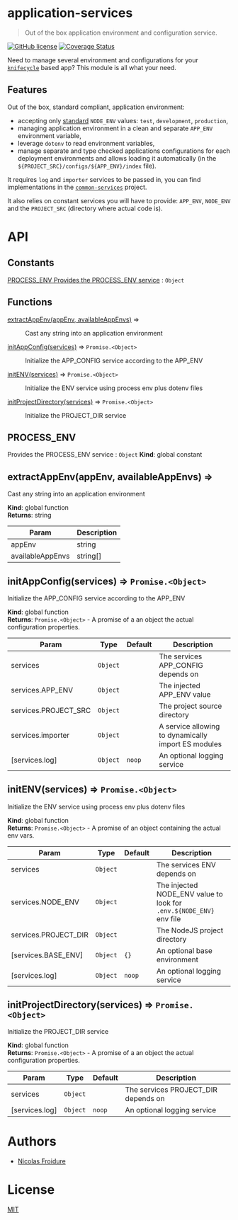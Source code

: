 [//]: # ( )
[//]: # (This file is automatically generated by a `metapak`)
[//]: # (module. Do not change it  except between the)
[//]: # (`content:start/end` flags, your changes would)
[//]: # (be overridden.)
[//]: # ( )
# application-services
> Out of the box application environment and configuration service.

[![GitHub license](https://img.shields.io/badge/license-MIT-blue.svg)](https://github.com/nfroidure/application-services/blob/main/LICENSE)
[![Coverage Status](https://coveralls.io/repos/github/nfroidure/application-services/badge.svg?branch=main)](https://coveralls.io/github/nfroidure/application-services?branch=main)


[//]: # (::contents:start)

Need to manage several environment and configurations for your
[`knifecycle`](https://github.com/nfroidure/knifecycle) based app? This module
is all what your need.

## Features

Out of the box, standard compliant, application environment:

- accepting only
  [standard](https://koistya.medium.com/demystifying-node-env-var-b25ed43c9af)
  `NODE_ENV` values: `test`, `development`, `production`,
- managing application environment in a clean and separate `APP_ENV` environment
  variable,
- leverage `dotenv` to read environment variables,
- manage separate and type checked applications configurations for each
  deployment environments and allows loading it automatically (in the
  `${PROJECT_SRC}/configs/${APP_ENV}/index` file).

It requires `log` and `importer` services to be passed in, you can find
implementations in the
[`common-services`](https://github.com/nfroidure/common-services) project.

It also relies on constant services you will have to provide: `APP_ENV`, `NODE_ENV` and the `PROJECT_SRC` (directory where actual code is).

[//]: # (::contents:end)

# API
## Constants

<dl>
<dt><a href="#PROCESS_ENV
Provides the PROCESS_ENV service">PROCESS_ENV
Provides the PROCESS_ENV service</a> : <code>Object</code></dt>
<dd></dd>
</dl>

## Functions

<dl>
<dt><a href="#extractAppEnv">extractAppEnv(appEnv, availableAppEnvs)</a> ⇒</dt>
<dd><p>Cast any string into an application environment</p>
</dd>
<dt><a href="#initAppConfig">initAppConfig(services)</a> ⇒ <code>Promise.&lt;Object&gt;</code></dt>
<dd><p>Initialize the APP_CONFIG service according to the APP_ENV</p>
</dd>
<dt><a href="#initENV">initENV(services)</a> ⇒ <code>Promise.&lt;Object&gt;</code></dt>
<dd><p>Initialize the ENV service using process env plus dotenv files</p>
</dd>
<dt><a href="#initProjectDirectory">initProjectDirectory(services)</a> ⇒ <code>Promise.&lt;Object&gt;</code></dt>
<dd><p>Initialize the PROJECT_DIR service</p>
</dd>
</dl>

<a name="PROCESS_ENV
Provides the PROCESS_ENV service"></a>

## PROCESS\_ENV
Provides the PROCESS\_ENV service : <code>Object</code>
**Kind**: global constant  
<a name="extractAppEnv"></a>

## extractAppEnv(appEnv, availableAppEnvs) ⇒
Cast any string into an application environment

**Kind**: global function  
**Returns**: string  

| Param | Description |
| --- | --- |
| appEnv | string |
| availableAppEnvs | string[] |

<a name="initAppConfig"></a>

## initAppConfig(services) ⇒ <code>Promise.&lt;Object&gt;</code>
Initialize the APP_CONFIG service according to the APP_ENV

**Kind**: global function  
**Returns**: <code>Promise.&lt;Object&gt;</code> - A promise of a an object the actual configuration properties.  

| Param | Type | Default | Description |
| --- | --- | --- | --- |
| services | <code>Object</code> |  | The services APP_CONFIG depends on |
| services.APP_ENV | <code>Object</code> |  | The injected APP_ENV value |
| services.PROJECT_SRC | <code>Object</code> |  | The project source directory |
| services.importer | <code>Object</code> |  | A service allowing to dynamically import ES modules |
| [services.log] | <code>Object</code> | <code>noop</code> | An optional logging service |

<a name="initENV"></a>

## initENV(services) ⇒ <code>Promise.&lt;Object&gt;</code>
Initialize the ENV service using process env plus dotenv files

**Kind**: global function  
**Returns**: <code>Promise.&lt;Object&gt;</code> - A promise of an object containing the actual env vars.  

| Param | Type | Default | Description |
| --- | --- | --- | --- |
| services | <code>Object</code> |  | The services ENV depends on |
| services.NODE_ENV | <code>Object</code> |  | The injected NODE_ENV value to look for `.env.${NODE_ENV}` env file |
| services.PROJECT_DIR | <code>Object</code> |  | The NodeJS project directory |
| [services.BASE_ENV] | <code>Object</code> | <code>{}</code> | An optional base environment |
| [services.log] | <code>Object</code> | <code>noop</code> | An optional logging service |

<a name="initProjectDirectory"></a>

## initProjectDirectory(services) ⇒ <code>Promise.&lt;Object&gt;</code>
Initialize the PROJECT_DIR service

**Kind**: global function  
**Returns**: <code>Promise.&lt;Object&gt;</code> - A promise of a an object the actual configuration properties.  

| Param | Type | Default | Description |
| --- | --- | --- | --- |
| services | <code>Object</code> |  | The services PROJECT_DIR depends on |
| [services.log] | <code>Object</code> | <code>noop</code> | An optional logging service |


# Authors
- [Nicolas Froidure](http://insertafter.com/en/index.html)

# License
[MIT](https://github.com/nfroidure/application-services/blob/main/LICENSE)
